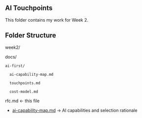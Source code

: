 ## AI Touchpoints

This folder contains my work for Week 2.

## Folder Structure

week2/

  docs/
  
    ai-first/
    
      ai-capability-map.md
      
      touchpoints.md
      
      cost-model.md

rfc.md  <- this file

- [ai-capability-map.md](./docs/ai-first/ai-capability-map.md) → AI capabilities and selection rationale
